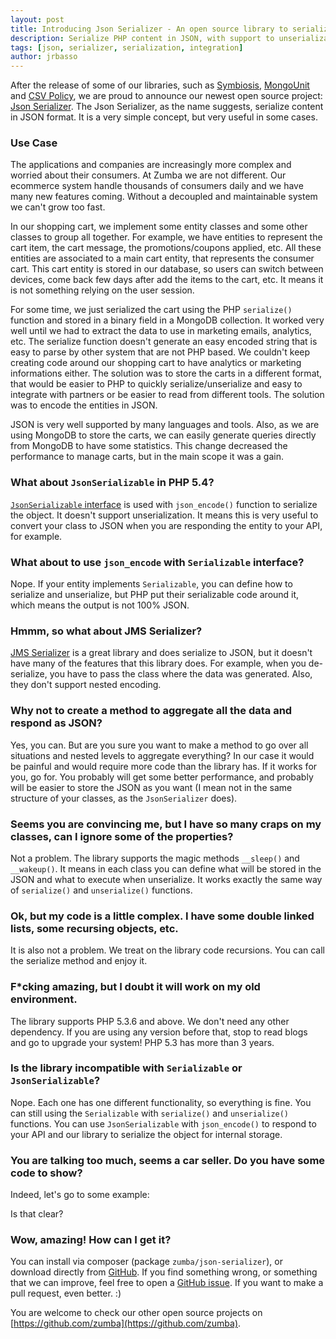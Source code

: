 ```yaml
---
layout: post
title: Introducing Json Serializer - An open source library to serialize to JSON
description: Serialize PHP content in JSON, with support to unserialization, even for objects.
tags: [json, serializer, serialization, integration]
author: jrbasso
---
```


After the release of some of our libraries, such as [Symbiosis](https://github.com/zumba/symbiosis),
[MongoUnit](https://github.com/zumba/mongounit) and [CSV Policy](https://github.com/zumba/csv-policy),
we are proud to announce our newest open source project: [Json Serializer](https://github.com/zumba/json-serializer).
The Json Serializer, as the name suggests, serialize content in JSON format. It is a very simple concept, but very
useful in some cases.

### Use Case

The applications and companies are increasingly more complex and worried about their consumers. At Zumba we are not
different. Our ecommerce system handle thousands of consumers daily and we have many new features coming. Without
a decoupled and maintainable system we can't grow too fast.

In our shopping cart, we implement some entity classes and some other classes to group all together. For example,
we have entities to represent the cart item, the cart message, the promotions/coupons applied, etc. All these entities
are associated to a main cart entity, that represents the consumer cart. This cart entity is stored in our database,
so users can switch between devices, come back few days after add the items to the cart, etc. It means it is not something
relying on the user session.

For some time, we just serialized the cart using the PHP `serialize()` function and stored in a binary field in
a MongoDB collection. It worked very well until we had to extract the data to use in marketing emails, analytics, etc.
The serialize function doesn't generate an easy encoded string that is easy to parse by other system that are not PHP
based. We couldn't keep creating code around our shopping cart to have analytics or marketing informations either. The
solution was to store the carts in a different format, that would be easier to PHP to quickly serialize/unserialize and
easy to integrate with partners or be easier to read from different tools. The solution was to encode the entities in
JSON.

JSON is very well supported by many languages and tools. Also, as we are using MongoDB to store the carts, we can easily
generate queries directly from MongoDB to have some statistics. This change decreased the performance to manage carts,
but in the main scope it was a gain.

### What about `JsonSerializable` in PHP 5.4?

[`JsonSerializable` interface](http://php.net/JsonSerializable) is used with `json_encode()` function to serialize the
object. It doesn't support unserialization. It means this is very useful to convert your class to JSON when you are
responding the entity to your API, for example.

### What about to use `json_encode` with `Serializable` interface?

Nope. If your entity implements `Serializable`, you can define how to serialize and unserialize, but PHP put their
serializable code around it, which means the output is not 100% JSON.

### Hmmm, so what about JMS Serializer?

[JMS Serializer](http://jmsyst.com/libs/serializer) is a great library and does serialize to JSON, but it doesn't have
many of the features that this library does. For example, when you de-serialize, you have to pass the class where the
data was generated. Also, they don't support nested encoding. 

### Why not to create a method to aggregate all the data and respond as JSON?

Yes, you can. But are you sure you want to make a method to go over all situations and nested levels to aggregate
everything? In our case it would be painful and would require more code than the library has. If it works for you,
go for. You probably will get some better performance, and probably will be easier to store the JSON as you want
(I mean not in the same structure of your classes, as the `JsonSerializer` does).

### Seems you are convincing me, but I have so many craps on my classes, can I ignore some of the properties?

Not a problem. The library supports the magic methods `__sleep()` and `__wakeup()`. It means in each class you can
define what will be stored in the JSON and what to execute when unserialize. It works exactly the same way of
`serialize()` and `unserialize()` functions.

### Ok, but my code is a little complex. I have some double linked lists, some recursing objects, etc.

It is also not a problem. We treat on the library code recursions. You can call the serialize method and enjoy it.

### F*cking amazing, but I doubt it will work on my old environment.

The library supports PHP 5.3.6 and above. We don't need any other dependency. If you are using any version before
that, stop to read blogs and go to upgrade your system! PHP 5.3 has more than 3 years.

### Is the library incompatible with `Serializable` or `JsonSerializable`?

Nope. Each one has one different functionality, so everything is fine. You can still using the `Serializable` with
`serialize()` and `unserialize()` functions. You can use `JsonSerializable` with `json_encode()` to respond to your
API and our library to serialize the object for internal storage.

### You are talking too much, seems a car seller. Do you have some code to show?

Indeed, let's go to some example:

<script src="https://gist.github.com/jrbasso/e0801a89bacad0262189.js?file=json_serializer.php"> </script>

Is that clear?

### Wow, amazing! How can I get it?

You can install via composer (package `zumba/json-serializer`), or download directly from [GitHub](https://github.com/zumba/json-serializer).
If you find something wrong, or something that we can improve, feel free to open a [GitHub issue](https://github.com/zumba/json-serializer/issues).
If you want to make a pull request, even better. :)

You are welcome to check our other open source projects on [https://github.com/zumba](https://github.com/zumba).
